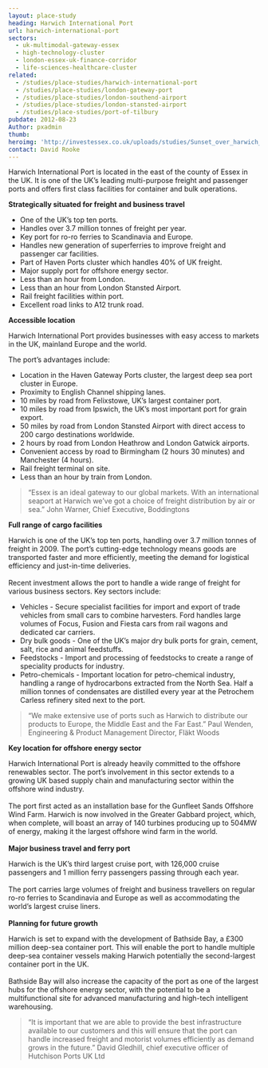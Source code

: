 ```yaml
---
layout: place-study
heading: Harwich International Port
url: harwich-international-port
sectors:
  - uk-multimodal-gateway-essex
  - high-technology-cluster
  - london-essex-uk-finance-corridor
  - life-sciences-healthcare-cluster
related:
  - /studies/place-studies/harwich-international-port
  - /studies/place-studies/london-gateway-port
  - /studies/place-studies/london-southend-airport
  - /studies/place-studies/london-stansted-airport
  - /studies/place-studies/port-of-tilbury 
pubdate: 2012-08-23
Author: pxadmin
thumb: 
heroimg: 'http://investessex.co.uk/uploads/studies/Sunset_over_harwich_940.jpg'
contact: David Rooke
---
```

 <p>Harwich International Port is located in the east of the county of Essex in the UK. It is one of the UK’s leading multi-purpose freight and passenger ports and offers first class facilities for container and bulk operations.</p><p><strong>Strategically situated for freight and business travel</strong></p><ul><li>One of the UK’s top ten ports.</li><li>Handles over 3.7 million tonnes of freight per year.</li><li>Key port for ro-ro ferries to Scandinavia and Europe.</li><li>Handles new generation of superferries to improve freight and passenger car facilities.</li><li>Part of Haven Ports cluster which handles 40% of UK freight.</li><li>Major supply port for offshore energy sector.</li><li>Less than an hour from London.</li><li>Less than an hour from London Stansted Airport.</li><li>Rail freight facilities within port.</li><li>Excellent road links to A12 trunk road.</li></ul><p><strong>Accessible location </strong></p><p>Harwich International Port provides businesses with easy access to markets in the UK, mainland Europe and the world.</p><p>The port’s advantages include:</p><ul><li>Location in the Haven Gateway Ports cluster, the largest deep sea port cluster in Europe.</li><li>Proximity to English Channel shipping lanes.</li><li>10 miles by road from Felixstowe, UK’s largest container port.</li><li>10 miles by road from Ipswich, the UK’s most important port for grain export.</li><li>50 miles by road from London Stansted Airport with direct access to 200 cargo destinations worldwide.</li><li>2 hours by road from London Heathrow and London Gatwick airports.</li><li>Convenient access by road to Birmingham (2 hours 30 minutes) and Manchester (4 hours).</li><li>Rail freight terminal on site.</li><li>Less than an hour by train from London.</li></ul><blockquote><p>“Essex is an ideal gateway to our global markets. With an international seaport at Harwich we’ve got a choice of freight distribution by air or sea.” John Warner, Chief Executive, Boddingtons</p></blockquote><p><strong>Full range of cargo facilities </strong></p><p>Harwich is one of the UK’s top ten ports, handling over 3.7 million tonnes of freight in 2009. The port’s cutting-edge technology means goods are transported faster and more efficiently, meeting the demand for logistical efficiency and just-in-time deliveries.<br/><br/>Recent investment allows the port to handle a wide range of freight for various business sectors. Key sectors include:</p><ul><li>Vehicles - Secure specialist facilities for import and export of trade vehicles from small cars to combine harvesters. Ford handles large volumes of Focus, Fusion and Fiesta cars from rail wagons and dedicated car carriers.</li><li>Dry bulk goods - One of the UK’s major dry bulk ports for grain, cement, salt, rice and animal feedstuffs.</li><li>Feedstocks - Import and processing of feedstocks to create a range of speciality products for industry.</li><li>Petro-chemicals - Important location for petro-chemical industry, handling a range of hydrocarbons extracted from the North Sea. Half a million tonnes of condensates are distilled every year at the Petrochem Carless refinery sited next to the port.</li></ul><blockquote><p>“We make extensive use of ports such as Harwich to distribute our products to Europe, the Middle East and the Far East.” Paul Wenden, Engineering &amp; Product Management Director, Fläkt Woods</p></blockquote><p><strong>Key location for offshore energy sector </strong></p><p>Harwich International Port is already heavily committed to the offshore renewables sector. The port’s involvement in this sector extends to a growing UK based supply chain and manufacturing sector within the offshore wind industry.<br/><br/>The port first acted as an installation base for the Gunfleet Sands Offshore Wind Farm. Harwich is now involved in the Greater Gabbard project, which, when complete, will boast an array of 140 turbines producing up to 504MW of energy, making it the largest offshore wind farm in the world.<br/><br/><strong>Major business travel and ferry port</strong></p><p>Harwich is the UK’s third largest cruise port, with 126,000 cruise passengers and 1 million ferry passengers passing through each year.<br/><br/>The port carries large volumes of freight and business travellers on regular ro-ro ferries to Scandinavia and Europe as well as accommodating the world’s largest cruise liners.<br/><br/><strong>Planning for future growth </strong></p><p>Harwich is set to expand with the development of Bathside Bay, a £300 million deep-sea container port. This will enable the port to handle multiple deep-sea container vessels making Harwich potentially the second-largest container port in the UK.<br/><br/>Bathside Bay will also increase the capacity of the port as one of the largest hubs for the offshore energy sector, with the potential to be a multifunctional site for advanced manufacturing and high-tech intelligent warehousing.</p><blockquote><p>“It is important that we are able to provide the best infrastructure available to our customers and this will ensure that the port can handle increased freight and motorist volumes efficiently as demand grows in the future.” David Gledhill, chief executive officer of Hutchison Ports UK Ltd</p></blockquote> 